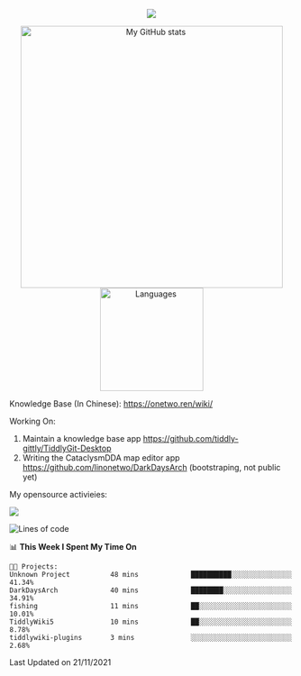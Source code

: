 <a href="https://github.com/linonetwo">
    <p align="center">
        <img src="https://github-profile-trophy.vercel.app/?username=linonetwo&column=7&theme=onedark"/>
    </p>
</a>
<a align="center" href="https://github.com/linonetwo">
  <p align="center">
    <img src="https://github-readme-stats.vercel.app/api?username=linonetwo&show_icons=true&count_private=true" alt="My GitHub stats" width="465"/>
    <img src="https://github-readme-stats.vercel.app/api/top-langs/?username=linonetwo&layout=compact&langs_count=10" alt="Languages" height="183">
  </p>
</a>

Knowledge Base (In Chinese): https://onetwo.ren/wiki/

Working On: 

1. Maintain a knowledge base app https://github.com/tiddly-gittly/TiddlyGit-Desktop
1. Writing the CataclysmDDA map editor app https://github.com/linonetwo/DarkDaysArch (bootstraping, not public yet)

My opensource activieies:

![](https://visitor-badge.glitch.me/badge?page_id=linonetwo.linonetwo)

<!--START_SECTION:waka-->
![Lines of code](https://img.shields.io/badge/From%20Hello%20World%20I%27ve%20Written-2.5%20million%20lines%20of%20code-blue)

📊 **This Week I Spent My Time On** 

```text
🐱‍💻 Projects: 
Unknown Project          48 mins             ██████████░░░░░░░░░░░░░░░   41.34% 
DarkDaysArch             40 mins             ████████░░░░░░░░░░░░░░░░░   34.91% 
fishing                  11 mins             ██░░░░░░░░░░░░░░░░░░░░░░░   10.01% 
TiddlyWiki5              10 mins             ██░░░░░░░░░░░░░░░░░░░░░░░   8.78% 
tiddlywiki-plugins       3 mins              ░░░░░░░░░░░░░░░░░░░░░░░░░   2.68%

```


 Last Updated on 21/11/2021
<!--END_SECTION:waka-->
